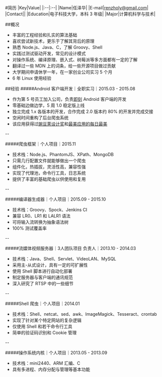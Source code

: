 #简历
|Key|Value|
|:--|:--|
|Name|任泽华|
|E-mail|[renzholy@gmail.com](mailto:renzholy@gmail.com)|
|Contact||
|Education|电子科技大学，本科 3 年级|
|Major|计算机科学与技术|

##概况
- 丰富的工程经验和扎实的算法基础
- 喜欢尝试新技术，更乐于了解其背后的原理
- 熟悉 Node.js、Java、C，了解 Groovy、Shell
- 实践过测试驱动开发，常见的设计模式
- 对操作系统、编译原理、嵌入式、树莓派等多方面都有一定的了解
- 翻译过一些 MDN 上的词条，给一些开源项目做过贡献
- 大学期间申请休学一年，在一家创业公司实习 5 个月
- 6 年 Linux 使用经验

##经验
#####Android 客户端开发｜全职实习｜2015.03 - 2015.08
- 作为第 5 号员工加入公司，负责[即刻](http://jike.ruguoapp.com) Android 客户端的开发
- 零基础边做边学，5 周 1.0 稳定版上线
- 独立完成 1.x 各版本的开发，合作完成 2.0 版本约 80% 的开发并完成交接
- 空闲时间重构了后台爬虫系统
- 该应用获得过[豌豆荚设计奖](http://www.wandoujia.com/award/blog/com.ruguoapp.jike)和[最美应用的每日最美](http://zuimeia.com/app/2879/)

--

#####爬虫框架｜个人项目｜2015.11
- 技术栈：Node.js、PhantomJS、XPath、MongoDB
- 只需几行配置文件就能够做出一个爬虫
- 组件化，热插拔，灵活性高，兼容性强
- 实现了代理池，命令行工具，日志系统
- 提供了丰富的基础爬虫以供使用和复用

--

#####编译器生成器｜个人项目｜2015.09 - 2015.10
- 技术栈：Groovy、Spock、Jenkins CI
- 兼容 LR0、LR1 和 LALR1 语法
- 可将输入流转换为抽象语法树
- 100% 测试覆盖率

--

#####流媒体视频服务器｜3人团队项目 负责人｜2013.10 - 2014.03
- 技术栈：Java、Shell、Servlet、VideoLAN、MySQL
- 采用主-从式设计，具有一定的可扩展性
- 使用 Shell 脚本进行自动化部署
- 制定服务器与客户端的通讯规范
- 深入研究了 RTSP 中的一些细节

--

#####Shell 爬虫｜个人项目｜2014.01
- 技术栈：Shell、netcat、sed、awk、ImageMagick、Tesseract、crontab
- 实现了针对某个特定网站的复杂逻辑
- 仅使用 Shell 和若干命令行工具
- 简单的验证码识别和 Cookie 管理

--

#####操作系统内核｜个人项目｜2013.05 - 2013.09
- 技术栈：mini2440、ARM 汇编、C
- 具有多进程、内存分配与管理等基本功能


